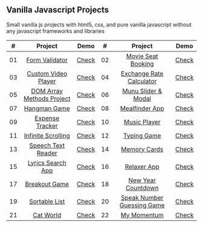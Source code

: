 ## Vanilla Javascript Projects

Small vanilla js projects with html5, css, and pure vanilla javascript without any javascript frameworks and libraries

| # | Project | Demo | # | Project | Demo |
|:-:|:-------:|:----:|:-:|:-------:|:----:|
|01 | [Form Validator](https://github.com/wwdbsh/vanilla-js-projects/tree/master/projects/form-validator) | [Check](https://wwdbsh.github.io/vanilla-js-projects/projects/movie-seat-booking/) |02 | [Movie Seat Booking](https://github.com/wwdbsh/vanilla-js-projects/tree/master/projects/movie-seat-booking) | [Check](https://wwdbsh.github.io/vanilla-js-projects/projects/movie-seat-booking/) |
|03 | [Custom Video Player](https://github.com/wwdbsh/vanilla-js-projects/tree/master/projects/custom-video-player) | [Check](https://wwdbsh.github.io/vanilla-js-projects/projects/custom-video-player/) |04 | [Exchange Rate Calculator](https://github.com/wwdbsh/vanilla-js-projects/tree/master/projects/exchange-rate-calculator) | [Check](https://wwdbsh.github.io/vanilla-js-projects/projects/exchange-rate-calculator/) |
|05 | [DOM Array Methods Project](https://github.com/wwdbsh/vanilla-js-projects/tree/master/projects/DOM-array-methods) | [Check](https://wwdbsh.github.io/vanilla-js-projects/projects/DOM-array-methods/) |06 | [Munu Slider & Modal](https://github.com/wwdbsh/vanilla-js-projects/tree/master/projects/menu-slider-and-modal) | [Check](https://wwdbsh.github.io/vanilla-js-projects/projects/menu-slider-and-modal/) |
|07 | [Hangman Game](https://github.com/wwdbsh/vanilla-js-projects/tree/master/projects/hangman-game) | [Check](https://wwdbsh.github.io/vanilla-js-projects/projects/hangman-game/) |08 | [Mealfinder App](https://github.com/wwdbsh/vanilla-js-projects/tree/master/projects/meal-finder) | [Check](https://wwdbsh.github.io/vanilla-js-projects/projects/meal-finder/) |
|09 | [Expense Tracker](https://github.com/wwdbsh/vanilla-js-projects/tree/master/projects/expense-tracker) | [Check](https://wwdbsh.github.io/vanilla-js-projects/projects/expense-tracker/) |10 | [Music Player](https://github.com/wwdbsh/vanilla-js-projects/tree/master/projects/music-player) | [Check](https://wwdbsh.github.io/vanilla-js-projects/projects/music-player/) |
|11 | [Infinite Scrolling](https://github.com/wwdbsh/vanilla-js-projects/tree/master/projects/infinite-scroll-posts) | [Check](https://wwdbsh.github.io/vanilla-js-projects/projects/infinite-scroll-posts/) |12 | [Typing Game](https://github.com/wwdbsh/vanilla-js-projects/tree/master/projects/typing-game) | [Check](https://wwdbsh.github.io/vanilla-js-projects/projects/typing-game/) |
|13 | [Speech Text Reader](https://github.com/wwdbsh/vanilla-js-projects/tree/master/projects/speech-text-reader) | [Check](https://wwdbsh.github.io/vanilla-js-projects/projects/speech-text-reader/) |14 | [Memory Cards](https://github.com/wwdbsh/vanilla-js-projects/tree/master/projects/memory-cards) | [Check](https://wwdbsh.github.io/vanilla-js-projects/projects/memory-cards/) |
|15 | [Lyrics Search App](https://github.com/wwdbsh/vanilla-js-projects/tree/master/projects/lyrics-search-app) | [Check](https://wwdbsh.github.io/vanilla-js-projects/projects/lyrics-search-app/) |16 | [Relaxer App](https://github.com/wwdbsh/vanilla-js-projects/tree/master/projects/relaxer-app) | [Check](https://wwdbsh.github.io/vanilla-js-projects/projects/relaxer-app/) |
|17 | [Breakout Game](https://github.com/wwdbsh/vanilla-js-projects/tree/master/projects/breakout-game) | [Check](https://wwdbsh.github.io/vanilla-js-projects/projects/breakout-game/) |18 | [New Year Countdown](https://github.com/wwdbsh/vanilla-js-projects/tree/master/projects/new-year-countdown) | [Check](https://wwdbsh.github.io/vanilla-js-projects/projects/new-year-countdown/) |
|19 | [Sortable List](https://github.com/wwdbsh/vanilla-js-projects/tree/master/projects/sortable-list) | [Check](https://wwdbsh.github.io/vanilla-js-projects/projects/sortable-list/) |20 | [Speak Number Guessing Game](https://github.com/wwdbsh/vanilla-js-projects/tree/master/projects/speak-number-guess) | [Check](https://wwdbsh.github.io/vanilla-js-projects/projects/speak-number-guess/) |
|21 | [Cat World](https://github.com/wwdbsh/vanilla-js-projects/tree/master/projects/cat-world) | [Check](https://wwdbsh.github.io/vanilla-js-projects/projects/cat-world/) |22 | [My Momentum](https://github.com/wwdbsh/vanilla-js-projects/tree/master/projects/my-momentum) | [Check](https://wwdbsh.github.io/vanilla-js-projects/projects/my-momentum/) |